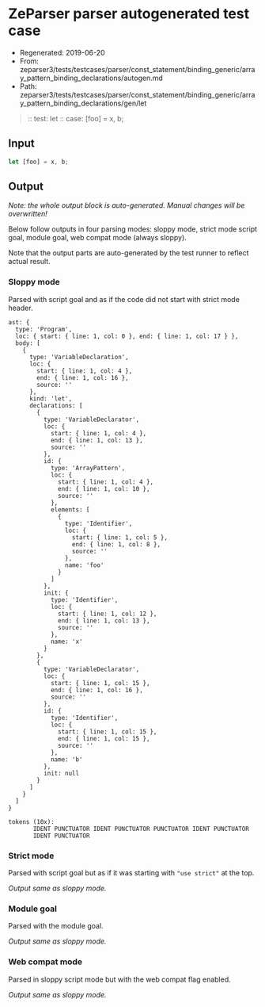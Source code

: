 # ZeParser parser autogenerated test case

- Regenerated: 2019-06-20
- From: zeparser3/tests/testcases/parser/const_statement/binding_generic/array_pattern_binding_declarations/autogen.md
- Path: zeparser3/tests/testcases/parser/const_statement/binding_generic/array_pattern_binding_declarations/gen/let

> :: test: let
> :: case: [foo] = x, b;

## Input


`````js
let [foo] = x, b;
`````

## Output

_Note: the whole output block is auto-generated. Manual changes will be overwritten!_

Below follow outputs in four parsing modes: sloppy mode, strict mode script goal, module goal, web compat mode (always sloppy).

Note that the output parts are auto-generated by the test runner to reflect actual result.

### Sloppy mode

Parsed with script goal and as if the code did not start with strict mode header.

`````
ast: {
  type: 'Program',
  loc: { start: { line: 1, col: 0 }, end: { line: 1, col: 17 } },
  body: [
    {
      type: 'VariableDeclaration',
      loc: {
        start: { line: 1, col: 4 },
        end: { line: 1, col: 16 },
        source: ''
      },
      kind: 'let',
      declarations: [
        {
          type: 'VariableDeclarator',
          loc: {
            start: { line: 1, col: 4 },
            end: { line: 1, col: 13 },
            source: ''
          },
          id: {
            type: 'ArrayPattern',
            loc: {
              start: { line: 1, col: 4 },
              end: { line: 1, col: 10 },
              source: ''
            },
            elements: [
              {
                type: 'Identifier',
                loc: {
                  start: { line: 1, col: 5 },
                  end: { line: 1, col: 8 },
                  source: ''
                },
                name: 'foo'
              }
            ]
          },
          init: {
            type: 'Identifier',
            loc: {
              start: { line: 1, col: 12 },
              end: { line: 1, col: 13 },
              source: ''
            },
            name: 'x'
          }
        },
        {
          type: 'VariableDeclarator',
          loc: {
            start: { line: 1, col: 15 },
            end: { line: 1, col: 16 },
            source: ''
          },
          id: {
            type: 'Identifier',
            loc: {
              start: { line: 1, col: 15 },
              end: { line: 1, col: 15 },
              source: ''
            },
            name: 'b'
          },
          init: null
        }
      ]
    }
  ]
}

tokens (10x):
       IDENT PUNCTUATOR IDENT PUNCTUATOR PUNCTUATOR IDENT PUNCTUATOR
       IDENT PUNCTUATOR
`````

### Strict mode

Parsed with script goal but as if it was starting with `"use strict"` at the top.

_Output same as sloppy mode._

### Module goal

Parsed with the module goal.

_Output same as sloppy mode._

### Web compat mode

Parsed in sloppy script mode but with the web compat flag enabled.

_Output same as sloppy mode._
